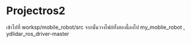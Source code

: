 # Projectros2

เข้าไปที่ worksp/mobile_robot/src จากนั้นวางไฟล์ทั้งสองนี้ลงไป
 my_moblie_robot , ydlidar_ros_driver-master
